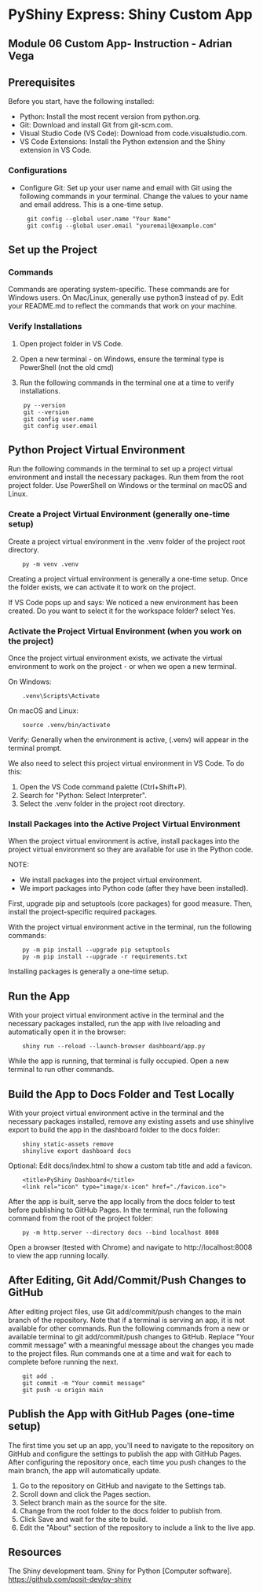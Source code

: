# PyShiny Express: Shiny Custom App

## Module 06 Custom App- Instruction - Adrian Vega

## Prerequisites
Before you start, have the following installed:

* Python: Install the most recent version from python.org.
* Git: Download and install Git from git-scm.com.
* Visual Studio Code (VS Code): Download from code.visualstudio.com.
* VS Code Extensions: Install the Python extension and the Shiny extension in VS Code.

### Configurations
* Configure Git: Set up your user name and email with Git using the following commands in your terminal. Change the values to your name and email address. This is a one-time setup.

        git config --global user.name "Your Name"
        git config --global user.email "youremail@example.com"

## Set up the Project
### Commands
Commands are operating system-specific. These commands are for Windows users. On Mac/Linux, generally use python3 instead of py. Edit your README.md to reflect the commands that work on your machine.

### Verify Installations
1. Open project folder in VS Code.
2. Open a new terminal - on Windows, ensure the terminal type is PowerShell (not the old cmd)
3. Run the following commands in the terminal one at a time to verify installations.

        py --version
        git --version
        git config user.name
        git config user.email

## Python Project Virtual Environment
Run the following commands in the terminal to set up a project virtual environment and install the necessary packages. Run them from the root project folder. Use PowerShell on Windows or the terminal on macOS and Linux.

### Create a Project Virtual Environment (generally one-time setup)
Create a project virtual environment in the .venv folder of the project root directory.

        py -m venv .venv
Creating a project virtual environment is generally a one-time setup. Once the folder exists, we can activate it to work on the project.

If VS Code pops up and says: We noticed a new environment has been created. Do you want to select it for the workspace folder? select Yes.

### Activate the Project Virtual Environment (when you work on the project)
Once the project virtual environment exists, we activate the virtual environment to work on the project - or when we open a new terminal.

On Windows:

        .venv\Scripts\Activate
On macOS and Linux:

        source .venv/bin/activate
Verify: Generally when the environment is active, (.venv) will appear in the terminal prompt.

We also need to select this project virtual environment in VS Code. To do this:

1. Open the VS Code command palette (Ctrl+Shift+P).
2. Search for "Python: Select Interpreter".
3. Select the .venv folder in the project root directory.

### Install Packages into the Active Project Virtual Environment
When the project virtual environment is active, install packages into the project virtual environment so they are available for use in the Python code.

NOTE:

* We install packages into the project virtual environment.
* We import packages into Python code (after they have been installed).

First, upgrade pip and setuptools (core packages) for good measure. Then, install the project-specific required packages.

With the project virtual environment active in the terminal, run the following commands:

        py -m pip install --upgrade pip setuptools
        py -m pip install --upgrade -r requirements.txt

Installing packages is generally a one-time setup.

## Run the App
With your project virtual environment active in the terminal and the necessary packages installed, run the app with live reloading and automatically open it in the browser:

        shiny run --reload --launch-browser dashboard/app.py

While the app is running, that terminal is fully occupied. Open a new terminal to run other commands.

## Build the App to Docs Folder and Test Locally
With your project virtual environment active in the terminal and the necessary packages installed, remove any existing assets and use shinylive export to build the app in the dashboard folder to the docs folder:

        shiny static-assets remove
        shinylive export dashboard docs

Optional: Edit docs/index.html to show a custom tab title and add a favicon.

        <title>PyShiny Dashboard</title>
        <link rel="icon" type="image/x-icon" href="./favicon.ico">

After the app is built, serve the app locally from the docs folder to test before publishing to GitHub Pages. In the terminal, run the following command from the root of the project folder:

        py -m http.server --directory docs --bind localhost 8008

Open a browser (tested with Chrome) and navigate to http://localhost:8008 to view the app running locally.

## After Editing, Git Add/Commit/Push Changes to GitHub
After editing project files, use Git add/commit/push changes to the main branch of the repository. Note that if a terminal is serving an app, it is not available for other commands. Run the following commands from a new or available terminal to git add/commit/push changes to GitHub. Replace "Your commit message" with a meaningful message about the changes you made to the project files. Run commands one at a time and wait for each to complete before running the next.

        git add .
        git commit -m "Your commit message"
        git push -u origin main

## Publish the App with GitHub Pages (one-time setup)

The first time you set up an app, you'll need to navigate to the repository on GitHub and configure the settings to publish the app with GitHub Pages. After configuring the repository once, each time you push changes to the main branch, the app will automatically update.

1. Go to the repository on GitHub and navigate to the Settings tab.
2. Scroll down and click the Pages section.
3. Select branch main as the source for the site.
4. Change from the root folder to the docs folder to publish from.
5. Click Save and wait for the site to build.
6. Edit the "About" section of the repository to include a link to the live app.

## Resources

The Shiny development team. Shiny for Python [Computer software]. https://github.com/posit-dev/py-shiny
